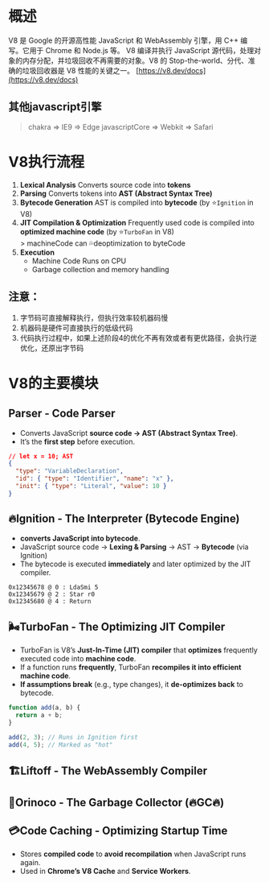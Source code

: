# 概述
V8 是 Google 的开源高性能 JavaScript 和 WebAssembly 引擎，用 C++ 编写。它用于 Chrome 和 Node.js 等。
V8 编译并执行 JavaScript 源代码，处理对象的内存分配，并垃圾回收不再需要的对象。V8 的 Stop-the-world、分代、准确的垃圾回收器是 V8 性能的关键之一。
[https://v8.dev/docs](https://v8.dev/docs)

## 其他javascript引擎
>chakra => IE9 => Edge
>javascriptCore => Webkit => Safari

# V8执行流程
1. **Lexical Analysis**
	Converts source code into **tokens**
2. **Parsing**
	Converts tokens into **AST (Abstract Syntax Tree)**
3. **Bytecode Generation**
	AST is compiled into **bytecode** (by ⭐️`Ignition` in V8)
4. **JIT Compilation & Optimization**
	Frequently used code is compiled into **optimized machine code** (by ⭐️`TurboFan` in V8)	
		> machineCode can 💦deoptimization to byteCode
5. **Execution**
	- Machine Code Runs on CPU
	- Garbage collection and memory handling
## 注意：
1. 字节码可直接解释执行，但执行效率较机器码慢
2. 机器码是硬件可直接执行的低级代码
3. 代码执行过程中，如果上述阶段4的优化不再有效或者有更优路径，会执行逆优化，还原出字节码

# V8的主要模块
## Parser **- Code Parser**
- Converts JavaScript **source code → AST (Abstract Syntax Tree)**.
- It’s the **first step** before execution.
```json
// let x = 10; AST
{
  "type": "VariableDeclaration",
  "id": { "type": "Identifier", "name": "x" },
  "init": { "type": "Literal", "value": 10 }
}
```
## 🔥Ignition **- The Interpreter (Bytecode Engine)**
- **converts JavaScript into bytecode**.
- JavaScript source code → **Lexing & Parsing** → AST → **Bytecode** (via Ignition)
- The bytecode is executed **immediately** and later optimized by the JIT compiler.
```assembly
0x12345678 @ 0 : LdaSmi 5
0x12345679 @ 2 : Star r0
0x12345680 @ 4 : Return
```
## 🌬️TurboFan **- The Optimizing JIT Compiler**

- TurboFan is V8’s **Just-In-Time (JIT) compiler** that **optimizes** frequently executed code into **machine code**.
- If a function runs **frequently**, TurboFan **recompiles it into efficient machine code**.
- **If assumptions break** (e.g., type changes), it **de-optimizes back** to bytecode.
```javascript
function add(a, b) {
  return a + b;
}

add(2, 3); // Runs in Ignition first
add(4, 5); // Marked as "hot"
```
## 🏗️Liftoff **- The WebAssembly Compiler**

## 🧩Orinoco **- The Garbage Collector (🔥GC🔥)**

## 💳Code Caching **- Optimizing Startup Time**
- Stores **compiled code** to **avoid recompilation** when JavaScript runs again.
- Used in **Chrome’s V8 Cache** and **Service Workers**.


